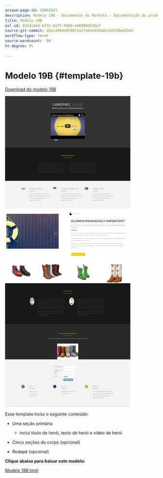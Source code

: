 ```yaml
---
unique-page-id: 10092893
description: Modelo 19B - Documentos do Marketo - Documentação do produto
title: Modelo 19B
exl-id: 8224c9ad-b732-4a75-9966-446980db55ef
source-git-commit: dbacd9b8e028872a1fa91e450a8e2dd338edd34d
workflow-type: tm+mt
source-wordcount: '58'
ht-degree: 0%

---
```


# Modelo 19B {#template-19b}

[Download do modelo 19B](https://experienceleague.adobe.com/landing/marketo/lp-templates/template-19b.html)

![](assets/image2015-9-16-16-3a49-3a50.png)

Esse template inclui o seguinte conteúdo:

* Uma seção primária

   * inclui título de herói, texto de herói e vídeo de herói

* Cinco seções do corpo (opcional)
* Rodapé (opcional)

**Clique abaixo para baixar este modelo:**

[Modelo 19B.html](https://experienceleague.adobe.com/landing/marketo/lp-templates/template-19b.html)

